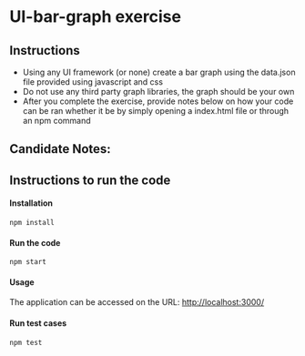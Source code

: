 # UI-bar-graph exercise

## Instructions

- Using any UI framework (or none) create a bar graph using the data.json file provided using javascript and css
- Do not use any third party graph libraries, the graph should be your own
- After you complete the exercise, provide notes below on how your code can be ran whether it be by simply opening a index.html file or through an npm command

## Candidate Notes:

## Instructions to run the code

#### Installation
    npm install

#### Run the code
    npm start

#### Usage
The application can be accessed on the URL: [http://localhost:3000/](http://localhost:3000/)

#### Run test cases
    npm test

